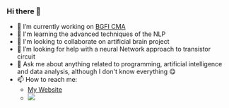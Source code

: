   ### Hi there 👋

- 🔭 I’m currently working on [BGFI CMA](https://github.com/El-GeorgesW/bgfi_cma)
- 🌱 I'm learning the advanced techniques of the NLP
- 👯 I'm looking to collaborate on artificial brain project
- 🤔 I’m looking for help with a neural Network approach to transistor circuit
- 💬 Ask me about anything related to programming, artificial intelligence and data analysis, although I don't know everything 😋
- 📫 How to reach me:
  - [My Website](https://el-georgesw.com)
  - <a title="LinkedIn" href="https://www.linkedin.com/in/el-georgesw/">
       <img src="https://upload.wikimedia.org/wikipedia/commons/thumb/c/ca/LinkedIn_logo_initials.png/768px-LinkedIn_logo_initials.png" />
     </a>

